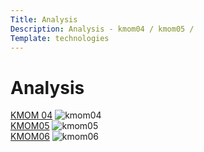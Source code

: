 ```yaml
---
Title: Analysis
Description: Analysis - kmom04 / kmom05 /
Template: technologies
---
```


Analysis
==========================

<div class="technology kmom05" >
    <a href="%base_url%?analysis/01_colors">KMOM 04</a>
    <img src="%base_url%/image/kolo.jpg" alt="kmom04">
</div>

<div class="technology kmom05">
    <a href="%base_url%?analysis/02_load">KMOM05</a>
    <img src="%base_url%/image/speed.jpg?" alt="kmom05">
</div>

<div class="technology kmom06">
    <a href="%base_url%?analysis/03_designprincip">KMOM06</a>
    <img src="%base_url%/image/kmom06.jpg" alt="kmom06">
</div>
